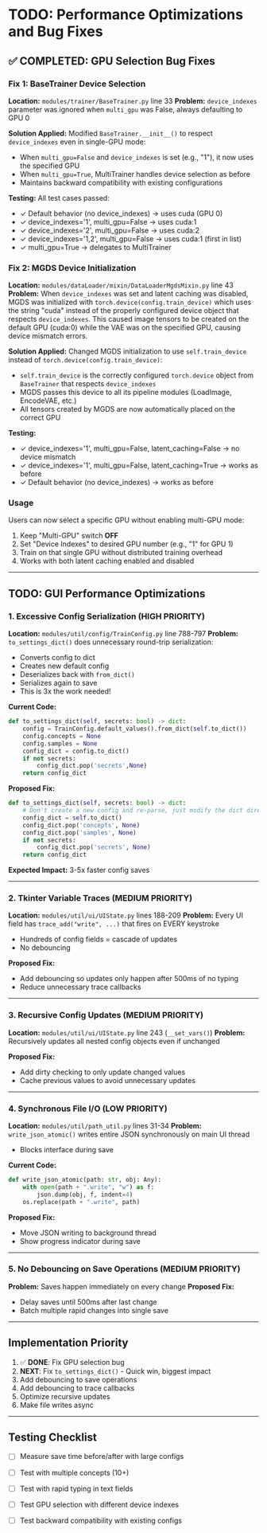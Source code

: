 # TODO: Performance Optimizations and Bug Fixes

## ✅ COMPLETED: GPU Selection Bug Fixes

### Fix 1: BaseTrainer Device Selection
**Location:** `modules/trainer/BaseTrainer.py` line 33
**Problem:** `device_indexes` parameter was ignored when `multi_gpu` was False, always defaulting to GPU 0

**Solution Applied:**
Modified `BaseTrainer.__init__()` to respect `device_indexes` even in single-GPU mode:
- When `multi_gpu=False` and `device_indexes` is set (e.g., "1"), it now uses the specified GPU
- When `multi_gpu=True`, MultiTrainer handles device selection as before
- Maintains backward compatibility with existing configurations

**Testing:**
All test cases passed:
- ✓ Default behavior (no device_indexes) → uses cuda (GPU 0)
- ✓ device_indexes='1', multi_gpu=False → uses cuda:1
- ✓ device_indexes='2', multi_gpu=False → uses cuda:2
- ✓ device_indexes='1,2', multi_gpu=False → uses cuda:1 (first in list)
- ✓ multi_gpu=True → delegates to MultiTrainer

### Fix 2: MGDS Device Initialization
**Location:** `modules/dataLoader/mixin/DataLoaderMgdsMixin.py` line 43
**Problem:** When `device_indexes` was set and latent caching was disabled, MGDS was initialized with `torch.device(config.train_device)` which uses the string "cuda" instead of the properly configured device object that respects `device_indexes`. This caused image tensors to be created on the default GPU (cuda:0) while the VAE was on the specified GPU, causing device mismatch errors.

**Solution Applied:**
Changed MGDS initialization to use `self.train_device` instead of `torch.device(config.train_device)`:
- `self.train_device` is the correctly configured `torch.device` object from `BaseTrainer` that respects `device_indexes`
- MGDS passes this device to all its pipeline modules (LoadImage, EncodeVAE, etc.)
- All tensors created by MGDS are now automatically placed on the correct GPU

**Testing:**
- ✓ device_indexes='1', multi_gpu=False, latent_caching=False → no device mismatch
- ✓ device_indexes='1', multi_gpu=False, latent_caching=True → works as before
- ✓ Default behavior (no device_indexes) → works as before

### Usage
Users can now select a specific GPU without enabling multi-GPU mode:
1. Keep "Multi-GPU" switch **OFF**
2. Set "Device Indexes" to desired GPU number (e.g., "1" for GPU 1)
3. Train on that single GPU without distributed training overhead
4. Works with both latent caching enabled and disabled

---

## TODO: GUI Performance Optimizations

### 1. Excessive Config Serialization (HIGH PRIORITY)
**Location:** `modules/util/config/TrainConfig.py` line 788-797
**Problem:** `to_settings_dict()` does unnecessary round-trip serialization:
- Converts config to dict
- Creates new default config
- Deserializes back with `from_dict()`
- Serializes again to save
- This is 3x the work needed!

**Current Code:**
```python
def to_settings_dict(self, secrets: bool) -> dict:
    config = TrainConfig.default_values().from_dict(self.to_dict())
    config.concepts = None
    config.samples = None
    config_dict = config.to_dict()
    if not secrets:
        config_dict.pop('secrets',None)
    return config_dict
```

**Proposed Fix:**
```python
def to_settings_dict(self, secrets: bool) -> dict:
    # Don't create a new config and re-parse, just modify the dict directly
    config_dict = self.to_dict()
    config_dict.pop('concepts', None)
    config_dict.pop('samples', None)
    if not secrets:
        config_dict.pop('secrets', None)
    return config_dict
```

**Expected Impact:** 3-5x faster config saves

---

### 2. Tkinter Variable Traces (MEDIUM PRIORITY)
**Location:** `modules/util/ui/UIState.py` lines 188-209
**Problem:** Every UI field has `trace_add("write", ...)` that fires on EVERY keystroke
- Hundreds of config fields = cascade of updates
- No debouncing

**Proposed Fix:** 
- Add debouncing so updates only happen after 500ms of no typing
- Reduce unnecessary trace callbacks

---

### 3. Recursive Config Updates (MEDIUM PRIORITY)
**Location:** `modules/util/ui/UIState.py` line 243 (`__set_vars()`)
**Problem:** Recursively updates all nested config objects even if unchanged

**Proposed Fix:** 
- Add dirty checking to only update changed values
- Cache previous values to avoid unnecessary updates

---

### 4. Synchronous File I/O (LOW PRIORITY)
**Location:** `modules/util/path_util.py` lines 31-34
**Problem:** `write_json_atomic()` writes entire JSON synchronously on main UI thread
- Blocks interface during save

**Current Code:**
```python
def write_json_atomic(path: str, obj: Any):
    with open(path + ".write", "w") as f:
        json.dump(obj, f, indent=4)
    os.replace(path + ".write", path)
```

**Proposed Fix:** 
- Move JSON writing to background thread
- Show progress indicator during save

---

### 5. No Debouncing on Save Operations (MEDIUM PRIORITY)
**Problem:** Saves happen immediately on every change
**Proposed Fix:** 
- Delay saves until 500ms after last change
- Batch multiple rapid changes into single save

---

## Implementation Priority
1. ✅ **DONE**: Fix GPU selection bug
2. **NEXT**: Fix `to_settings_dict()` - Quick win, biggest impact
3. Add debouncing to save operations
4. Add debouncing to trace callbacks
5. Optimize recursive updates
6. Make file writes async

---

## Testing Checklist
- [ ] Measure save time before/after with large configs
- [ ] Test with multiple concepts (10+)
- [ ] Test with rapid typing in text fields
- [ ] Test GPU selection with different device indexes
- [ ] Test backward compatibility with existing configs

